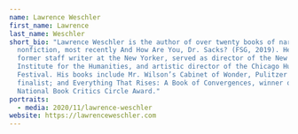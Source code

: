 ```yaml
---
name: Lawrence Weschler
first_name: Lawrence
last_name: Weschler
short_bio: "Lawrence Weschler is the author of over twenty books of narrative
  nonfiction, most recently And How Are You, Dr. Sacks? (FSG, 2019). He is a
  former staff writer at the New Yorker, served as director of the New York
  Institute for the Humanities, and artistic director of the Chicago Humanities
  Festival. His books include Mr. Wilson’s Cabinet of Wonder, Pulitzer Prize
  finalist; and Everything That Rises: A Book of Convergences, winner of a
  National Book Critics Circle Award."
portraits:
  - media: 2020/11/lawrence-weschler
website: https://lawrenceweschler.com
---
```


